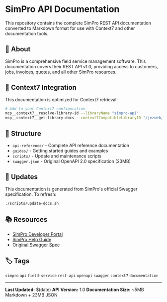 # SimPro API Documentation

This repository contains the complete SimPro REST API documentation converted to Markdown format for use with Context7 and other documentation tools.

## 📖 About

SimPro is a comprehensive field service management software. This documentation covers their REST API v1.0, providing access to customers, jobs, invoices, quotes, and all other SimPro resources.

## 🔗 Context7 Integration

This documentation is optimized for Context7 retrieval:

```bash
# Add to your Context7 configuration
mcp__context7__resolve-library-id --libraryName "simpro-api"
mcp__context7__get-library-docs --context7CompatibleLibraryID "/jezweb/simpro-api-docs"
```

## 📁 Structure

- `api-reference/` - Complete API reference documentation
- `guides/` - Getting started guides and examples  
- `scripts/` - Update and maintenance scripts
- `swagger.json` - Original OpenAPI 2.0 specification (23MB)

## 🔄 Updates

This documentation is generated from SimPro's official Swagger specification. To refresh:

```bash
./scripts/update-docs.sh
```

## 📚 Resources

- [SimPro Developer Portal](https://developer.simprogroup.com/apidoc)
- [SimPro Help Guide](https://helpguide.simprogroup.com/)
- [Original Swagger Spec](https://developer.simprogroup.com/apidoc/swagger.zip)

## 🏷️ Tags

`simpro` `api` `field-service` `rest-api` `openapi` `swagger` `context7` `documentation`

---

**Last Updated:** $(date)
**API Version:** 1.0
**Documentation Size:** ~5MB Markdown + 23MB JSON